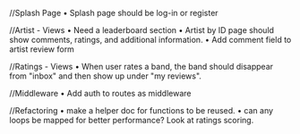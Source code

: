 
//Splash Page
• Splash page should be log-in or register

//Artist - Views
• Need a leaderboard section
• Artist by ID page should show comments, ratings, and additional information.
• Add comment field to artist review form

//Ratings - Views
• When user rates a band, the band should disappear from "inbox"
  and then show up under "my reviews".
  
//Middleware
• Add auth to routes as middleware

//Refactoring
• make a helper doc for functions to be reused.
• can any loops be mapped for better performance? Look at ratings scoring. 

